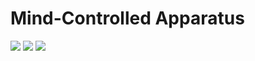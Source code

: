 # Mind-Controlled Apparatus  

<img src=https://github.com/RubensZimbres/Repo-2018/blob/master/Mind-Controlled-Apparatus/Pictures/eeg.png>  

<img src=https://github.com/RubensZimbres/Repo-2018/blob/master/Mind-Controlled-Apparatus/Pictures/rasp.png>  

<img src=https://github.com/RubensZimbres/Repo-2018/blob/master/Mind-Controlled-Apparatus/Pictures/car.png>
